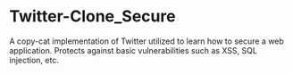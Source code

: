 # Twitter-Clone_Secure
 A copy-cat implementation of Twitter utilized to learn how to secure a web application. Protects against basic vulnerabilities such as XSS, SQL injection, etc. 
